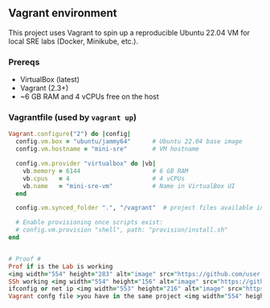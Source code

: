 ## Vagrant environment

This project uses Vagrant to spin up a reproducible Ubuntu 22.04 VM for local SRE labs (Docker, Minikube, etc.).

### Prereqs
- VirtualBox (latest)
- Vagrant (2.3+)
- ~6 GB RAM and 4 vCPUs free on the host

### Vagrantfile (used by `vagrant up`)
```ruby
Vagrant.configure("2") do |config|
  config.vm.box = "ubuntu/jammy64"      # Ubuntu 22.04 base image
  config.vm.hostname = "mini-sre"       # VM hostname

  config.vm.provider "virtualbox" do |vb|
    vb.memory = 6144                    # 6 GB RAM
    vb.cpus   = 4                       # 4 vCPUs
    vb.name   = "mini-sre-vm"           # Name in VirtualBox UI
  end

  config.vm.synced_folder ".", "/vagrant"  # project files available in the VM

  # Enable provisioning once scripts exist:
  # config.vm.provision "shell", path: "provision/install.sh"
end


# Proof #
Prof if is the Lab is working 
<img width="554" height="283" alt="image" src="https://github.com/user-attachments/assets/2bba8c5b-78bd-42b9-996b-fc738d38dd36" />
SSh working <img width="554" height="156" alt="image" src="https://github.com/user-attachments/assets/c374284a-9095-4a96-9061-ac7a5f5df258" />
ifconfig or net ip <img width="553" height="216" alt="image" src="https://github.com/user-attachments/assets/d0bec0f9-809c-4160-8f98-c52f803faa00" />
Vagrant confg file >you have in the same project <img width="554" height="343" alt="image" src="https://github.com/user-attachments/assets/bc629bc8-84b5-4f43-ad79-60935d6c0a70" />


